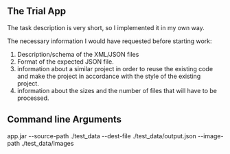 ## The Trial App
The task description is very short, so I implemented it in my own way.

The necessary information I would have requested before starting work:
1. Description/schema of the XML/JSON files
2. Format of the expected JSON file.
3. information about a similar project in order to reuse the existing code 
    and make the project in accordance with the style of the existing project.
4. information about the sizes and the number of files that will have to be processed.

## Command line Arguments
app.jar --source-path ./test_data --dest-file ./test_data/output.json --image-path ./test_data/images





